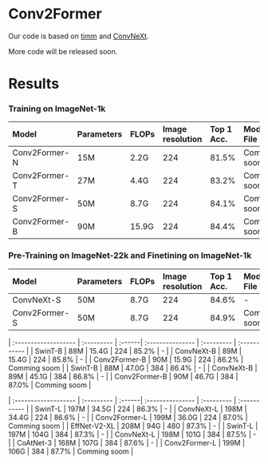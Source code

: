 # Conv2Former

Our code is based on [timm](https://github.com/rwightman/pytorch-image-models) and [ConvNeXt](https://github.com/facebookresearch/ConvNeXt).

More code will be released soon.

# Results

### Training on ImageNet-1k

| Model                | Parameters | FLOPs  | Image resolution | Top 1 Acc. | Model File   |
| :------------------- | :--------- | :------| :--------------- | :--------- | :----------- |
| Conv2Former-N        | 15M        | 2.2G   |       224        |  81.5%     | Comming soom |
| Conv2Former-T        | 27M        | 4.4G   |       224        |  83.2%     | Comming soom |
| Conv2Former-S        | 50M        | 8.7G   |       224        |  84.1%     | Comming soom |
| Conv2Former-B        | 90M        | 15.9G  |       224        |  84.4%     | Comming soom |

### Pre-Training on ImageNet-22k and Finetining on ImageNet-1k

| Model                | Parameters | FLOPs  | Image resolution | Top 1 Acc. | Model File   |
| :------------------- | :--------- | :------| :--------------- | :--------- | :----------- |
| ConvNeXt-S           | 50M        | 8.7G   |       224        |  84.6%     |  -           |
| Conv2Former-S        | 50M        | 8.7G   |       224        |  84.9%     | Comming soom |

| :------------------- | :--------- | :------| :--------------- | :--------- | :----------- |
| SwinT-B              | 88M        | 15.4G  |       224        |  85.2%     | -            |
| ConvNeXt-B           | 89M        | 15.4G  |       224        |  85.8%     | -            |
| Conv2Former-B        | 90M        | 15.9G  |       224        |  86.2%     | Comming soom |
| SwinT-B              | 88M        | 47.0G  |       384        |  86.4%     | -            |
| ConvNeXt-B           | 89M        | 45.1G  |       384        |  86.8%     | -            |
| Conv2Former-B        | 90M        | 46.7G  |       384        |  87.0%     | Comming soom |

| :------------------- | :--------- | :------| :--------------- | :--------- | :----------- |
| SwinT-L              | 197M       | 34.5G  |       224        |  86.3%     | -            |
| ConvNeXt-L           | 198M       | 34.4G  |       224        |  86.6%     | -            |
| Conv2Former-L        | 199M       | 36.0G  |       224        |  87.0%     | Comming soom |
| EffNet-V2-XL         | 208M       | 94G    |       480        |  87.3%     | -            |
| SwinT-L              | 197M       | 104G   |       384        |  87.3%     | -            |
| ConvNeXt-L           | 198M       | 101G   |       384        |  87.5%     | -            |
| CoAtNet-3            | 168M       | 107G   |       384        |  87.6%     | -            |
| Conv2Former-L        | 199M       | 106G   |       384        |  87.7%     | Comming soom |

